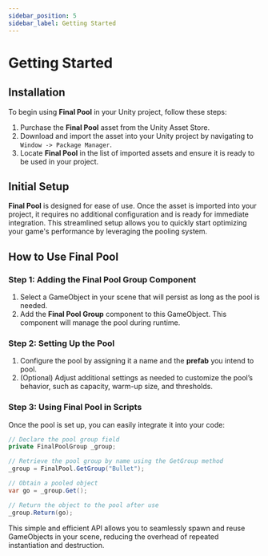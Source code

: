 ```yaml
---
sidebar_position: 5
sidebar_label: Getting Started
---
```


# Getting Started

## Installation

To begin using **Final Pool** in your Unity project, follow these steps:

1. Purchase the **Final Pool** asset from the Unity Asset Store.
2. Download and import the asset into your Unity project by navigating to `Window -> Package Manager`.
3. Locate **Final Pool** in the list of imported assets and ensure it is ready to be used in your project.

## Initial Setup

**Final Pool** is designed for ease of use. Once the asset is imported into your project, it requires no additional configuration and is ready for immediate integration. This streamlined setup allows you to quickly start optimizing your game's performance by leveraging the pooling system.

## How to Use Final Pool

### Step 1: Adding the Final Pool Group Component

1. Select a GameObject in your scene that will persist as long as the pool is needed.
2. Add the **Final Pool Group** component to this GameObject. This component will manage the pool during runtime.

### Step 2: Setting Up the Pool

1. Configure the pool by assigning it a name and the **prefab** you intend to pool. 
2. (Optional) Adjust additional settings as needed to customize the pool’s behavior, such as capacity, warm-up size, and thresholds.

### Step 3: Using Final Pool in Scripts

Once the pool is set up, you can easily integrate it into your code:

```csharp
// Declare the pool group field
private FinalPoolGroup _group;

// Retrieve the pool group by name using the GetGroup method
_group = FinalPool.GetGroup("Bullet");

// Obtain a pooled object
var go = _group.Get();

// Return the object to the pool after use
_group.Return(go);
```

This simple and efficient API allows you to seamlessly spawn and reuse GameObjects in your scene, reducing the overhead of repeated instantiation and destruction.